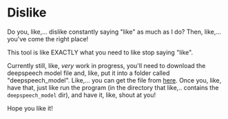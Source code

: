 # Dislike

Do you, like,... dislike constantly saying "like" as much as I do?
Then, like,... you've come the right place!

This tool is like EXACTLY what you need to like stop saying "like".

Currently still, like, _very_ work in progress,
you'll need to download the deepspeech model file and, like, put it into a folder called "deepspeech_model".
Like,... you can get the file from [here](https://github.com/mozilla/DeepSpeech/releases/download/v0.9.0/deepspeech-0.9.0-models.pbmm).
Once you, like, have that, just like run the program (in the directory that like,.. contains the `deepspeech_model` dir), and have it, like, shout at you!

Hope you like it!
